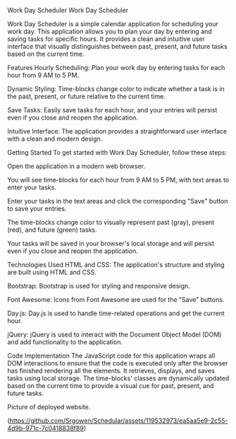 Work Day Scheduler
Work Day Scheduler

Work Day Scheduler is a simple calendar application for scheduling your work day. This application allows you to plan your day by entering and saving tasks for specific hours. It provides a clean and intuitive user interface that visually distinguishes between past, present, and future tasks based on the current time.

Features
Hourly Scheduling: Plan your work day by entering tasks for each hour from 9 AM to 5 PM.

Dynamic Styling: Time-blocks change color to indicate whether a task is in the past, present, or future relative to the current time.

Save Tasks: Easily save tasks for each hour, and your entries will persist even if you close and reopen the application.

Intuitive Interface: The application provides a straightforward user interface with a clean and modern design.

Getting Started
To get started with Work Day Scheduler, follow these steps:

Open the application in a modern web browser.

You will see time-blocks for each hour from 9 AM to 5 PM, with text areas to enter your tasks.

Enter your tasks in the text areas and click the corresponding "Save" button to save your entries.

The time-blocks change color to visually represent past (gray), present (red), and future (green) tasks.

Your tasks will be saved in your browser's local storage and will persist even if you close and reopen the application.

Technologies Used
HTML and CSS: The application's structure and styling are built using HTML and CSS.

Bootstrap: Bootstrap is used for styling and responsive design.

Font Awesome: Icons from Font Awesome are used for the "Save" buttons.

Day.js: Day.js is used to handle time-related operations and get the current hour.

jQuery: jQuery is used to interact with the Document Object Model (DOM) and add functionality to the application.

Code Implementation
The JavaScript code for this application wraps all DOM interactions to ensure that the code is executed only after the browser has finished rendering all the elements. It retrieves, displays, and saves tasks using local storage. The time-blocks' classes are dynamically updated based on the current time to provide a visual cue for past, present, and future tasks.


Picture of deployed website. 

(https://github.com/Srgowen/Schedular/assets/119532973/ea5aa5e9-2c55-4d9b-971c-7c0418838f89) 

